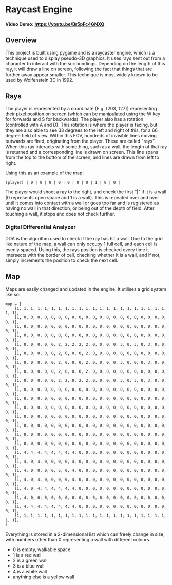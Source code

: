 # Raycast Engine
#### Video Demo:  https://youtu.be/Br5pFc4GNXQ

## Overview

This project is built using pygame and is a raycaster engine, which is a technique used to display pseudo-3D graphics. It uses rays sent out from a character to interact with the surroundings. Depending on the length of this ray, it will draw a line on screen, following the fact that things that are further away appear smaller. This technique is most widely known to be used by Wolfenstein 3D in 1992. 

## Rays
The player is represented by a coordinate (E.g. (203, 127)) representing their pixel position on screen (which can be manipulated using the W key for forwards and S for backwards). The player also has a rotation (controlled with A and D). This rotation is where the player is facing, but they are also able to see 33 degrees to the left and right of this, for a 66 degree field of view. Within this FOV, hundreds of invisible lines moving outwards are fired, originating from the player. These are called "rays". When this ray interacts with something, such as a wall, the length of that ray is returned and a corresponding line is drawn on screen. This line spans from the top to the bottom of the screen, and lines are drawn from left to right. 

Using this as an example of the map:

```
(player) | 0 | 0 | 0 | 0 | 0 | 0 | 0 | 1 | 0 | 0 |
```

The player would shoot a ray to the right, and check the first "|" if it is a wall (0 represents open space and 1 is a wall). This is repeated over and over until it comes into contact with a wall or goes too far and is registered as having no wall in that direction, or being out of the depth of field. After touching a wall, it stops and does not check further.

### Digital Differential Analyzer

DDA is the algorithm used to check if the ray has hit a wall. Due to the grid like nature of the map, a wall can only occupy 1 full cell, and each cell is evenly spaced. Using this, the rays position is checked every time it intersects with the border of cell, checking whether it is a wall, and if not, simply increments the position to check the next cell. 

## Map

Maps are easily changed and updated in the engine. It utilises a grid system like so: 
```
map = [
    [1, 1, 1, 1, 1, 1, 1, 1, 1, 1, 1, 1, 1, 1, 1, 1, 1, 1, 1, 1, 1, 1, 1, 1],
    [1, 0, 0, 0, 0, 0, 0, 0, 0, 0, 0, 0, 0, 0, 0, 0, 0, 0, 0, 0, 0, 0, 0, 1],
    [1, 0, 0, 0, 0, 0, 0, 0, 0, 0, 0, 0, 0, 0, 0, 0, 0, 0, 0, 0, 0, 0, 0, 1],
    [1, 0, 0, 0, 0, 0, 0, 0, 0, 0, 0, 0, 0, 0, 0, 0, 0, 0, 0, 0, 0, 0, 0, 1],
    [1, 0, 0, 0, 0, 0, 2, 2, 2, 2, 2, 0, 0, 0, 0, 3, 0, 3, 0, 3, 0, 0, 0, 1],
    [1, 0, 0, 0, 0, 0, 2, 0, 0, 0, 2, 0, 0, 0, 0, 0, 0, 0, 0, 0, 0, 0, 0, 1],
    [1, 0, 0, 0, 0, 0, 2, 0, 0, 0, 2, 0, 0, 0, 0, 3, 0, 0, 0, 3, 0, 0, 0, 1],
    [1, 0, 0, 0, 0, 0, 2, 0, 0, 0, 2, 0, 0, 0, 0, 0, 0, 0, 0, 0, 0, 0, 0, 1],
    [1, 0, 0, 0, 0, 0, 2, 2, 0, 2, 2, 0, 0, 0, 0, 3, 0, 3, 0, 3, 0, 0, 0, 1],
    [1, 0, 0, 0, 0, 0, 0, 0, 0, 0, 0, 0, 0, 0, 0, 0, 0, 0, 0, 0, 0, 0, 0, 1],
    [1, 0, 0, 0, 0, 0, 0, 0, 0, 0, 0, 0, 0, 0, 0, 0, 0, 0, 0, 0, 0, 0, 0, 1],
    [1, 0, 0, 0, 0, 0, 0, 0, 0, 0, 0, 0, 0, 0, 0, 0, 0, 0, 0, 0, 0, 0, 0, 1],
    [1, 0, 0, 0, 0, 0, 0, 0, 0, 0, 0, 0, 0, 0, 0, 0, 0, 0, 0, 0, 0, 0, 0, 1],
    [1, 0, 0, 0, 0, 0, 0, 0, 0, 0, 0, 0, 0, 0, 0, 0, 0, 0, 0, 0, 0, 0, 0, 1],
    [1, 0, 0, 0, 0, 0, 0, 0, 0, 0, 0, 0, 0, 0, 0, 0, 0, 0, 0, 0, 0, 0, 0, 1],
    [1, 0, 0, 0, 0, 0, 0, 0, 0, 0, 0, 0, 0, 0, 0, 0, 0, 0, 0, 0, 0, 0, 0, 1],
    [1, 4, 4, 4, 4, 4, 4, 4, 4, 0, 0, 0, 0, 0, 0, 0, 0, 0, 0, 0, 0, 0, 0, 1],
    [1, 4, 0, 4, 0, 0, 0, 0, 4, 0, 0, 0, 0, 0, 0, 0, 0, 0, 0, 0, 0, 0, 0, 1],
    [1, 4, 0, 0, 0, 0, 5, 0, 4, 0, 0, 0, 0, 0, 0, 0, 0, 0, 0, 0, 0, 0, 0, 1],
    [1, 4, 0, 4, 0, 0, 0, 0, 4, 0, 0, 0, 0, 0, 0, 0, 0, 0, 0, 0, 0, 0, 0, 1],
    [1, 4, 0, 4, 4, 4, 4, 4, 4, 0, 0, 0, 0, 0, 0, 0, 0, 0, 0, 0, 0, 0, 0, 1],
    [1, 4, 0, 0, 0, 0, 0, 0, 0, 0, 0, 0, 0, 0, 0, 0, 0, 0, 0, 0, 0, 0, 0, 1],
    [1, 4, 4, 4, 4, 4, 4, 4, 4, 0, 0, 0, 0, 0, 0, 0, 0, 0, 0, 0, 0, 0, 0, 1],
    [1, 1, 1, 1, 1, 1, 1, 1, 1, 1, 1, 1, 1, 1, 1, 1, 1, 1, 1, 1, 1, 1, 1, 1],
]
```

Everything is stored in a 2-dimensional list which can freely change in size, with numbers other than 0 representing a wall with different colours.

* 0 is empty, walkable space
* 1 is a red wall
* 2 is a green wall
* 3 is a blue wall
* 4 is a white wall
* anything else is a yellow wall
